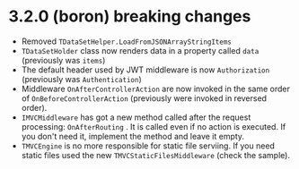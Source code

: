 # 3.2.0 (boron) breaking changes

- Removed `TDataSetHelper.LoadFromJSONArrayStringItems`
- `TDataSetHolder` class now renders data in a property called `data` (previously was `items`)
- The default header used by JWT middleware is now `Authorization` (previously was `Authentication`)
- Middleware `OnAfterControllerAction` are now invoked in the same order of `OnBeforeControllerAction` (previously were invoked in reversed order).
- `IMVCMiddleware` has got a new method called after the request processing: `OnAfterRouting` . It is called even if no action is executed. If you don't need it, implement the method and leave it empty.
- `TMVCEngine` is no more responsible for static file serviing. If you need static files used the new `TMVCStaticFilesMiddleware` (check the sample).